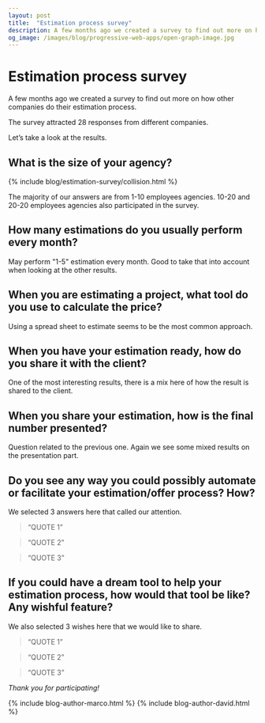 ```yaml
---
layout: post
title:  "Estimation process survey"
description: A few months ago we created a survey to find out more on how other companies do their estimation process.
og_image: /images/blog/progressive-web-apps/open-graph-image.jpg
---
```


<script src="//cdn.rawgit.com/mbostock/d3/v3.5.5/d3.min.js"></script>
<script src="//cdn.rawgit.com/c3js/c3/0.4.11/c3.min.js"></script>

# Estimation process survey

A few months ago we created a survey to find out more on how other companies do their estimation process.

The survey attracted 28 responses from different companies.

Let’s take a look at the results.

## What is the size of your agency?

{% include blog/estimation-survey/collision.html %}

The majority of our answers are from 1-10 employees agencies. 10-20 and 20-20 employees agencies also participated in the survey.

## How many estimations do you usually perform every month?

<div class="js-component-blog-estimation-survey-pie-chart u-margin-bottom-half estimation-post-pie-chart"
     data-labels='["1-5 estimations", "More than 10 estimations", "10+. A LOT of estimations"]'
     data-values="[20, 5, 2]"
     data-type="pie">
</div>

May perform "1-5" estimation every month. Good to take that into account when looking at the other results.

## When you are estimating a project, what tool do you use to calculate the price?

<div class="js-component-blog-estimation-survey-pie-chart u-margin-bottom-half estimation-post-pie-chart estimation-post-pie-chart--donut"
     data-labels='["A spreadsheet software such as Excel or Google Sheets", "Pen, paper and a nice calculator.", "I don´t use anything, I just make up a number.", "Trello", "Notes / Google Docs", "A combination of multiple tools / bespoke software"]'
     data-values="[18, 5, 2, 1, 1, 1]"
     data-type="donut">
</div>

Using a spread sheet to estimate seems to be the most common approach.

## When you have your estimation ready, how do you share it with the client?

<div class="js-component-blog-estimation-survey-pie-chart u-margin-bottom-half estimation-post-pie-chart estimation-post-pie-chart--donut"
     data-labels='[
     	"I simply write an email and send it away", 
     	"I craft a presentation using a software like Keynote", 
     	"I give them a call / meet and go over it",
     	"A Statement of Work (SOW)", 
     	"We use Vantage", 
     	"Contract system for WordPress", 
     	"Detailed description and offer of a presentation", 
     	"Other"]'
     data-values="[11, 8, 3, 1, 1, 1, 1, 2]"
     data-type="donut">
</div>

One of the most interesting results, there is a mix here of how the result is shared to the client.

## When you share your estimation, how is the final number presented?

<div class="js-component-blog-estimation-survey-pie-chart u-margin-bottom-half estimation-post-pie-chart estimation-post-pie-chart--donut"
     data-labels='[
     	"One fixed total price", 
     	"One fixed price with descriptions of each task", 
     	"Divide the price in packages and share a cost for each", 
     	"Ballpark of a minimum and maximum price.", 
     	"A combination of the above has been used"]'
     data-values="[5, 8, 4, 5, 5]"
     data-type="donut">
</div>

Question related to the previous one. Again we see some mixed results on the presentation part.

## Do you see any way you could possibly automate or facilitate your estimation/offer process? How?

We selected 3 answers here that called our attention.

> “QUOTE 1”

> “QUOTE 2”

> “QUOTE 3”

## If you could have a dream tool to help your estimation process, how would that tool be like? Any wishful feature?

We also selected 3 wishes here that we would like to share.

> “QUOTE 1”

> “QUOTE 2”

> “QUOTE 3”

*Thank you for participating!*

{% include blog-author-marco.html %}
{% include blog-author-david.html %}
